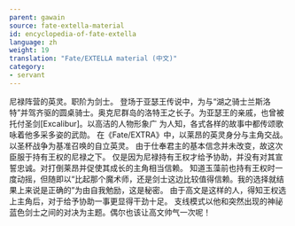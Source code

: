 ```yaml
---
parent: gawain
source: fate-extella-material
id: encyclopedia-of-fate-extella
language: zh
weight: 19
translation: "Fate/EXTELLA material (中文)"
category:
- servant
---
```


尼禄阵营的英灵。职阶为剑士。
登场于亚瑟王传说中，为与“湖之骑士兰斯洛特”并驾齐驱的圆桌骑士。奥克尼群岛的洛特王之长子。为亚瑟王的亲戚，也曾被托付圣剑[Excalibur]。以高洁的人物形象广 为人知，各式各样的故事中都传颂歌咏着他多采多姿的武勋。
在《Fate/EXTRA》中，以莱昂的英灵身分与主角交战。
以圣杯战争为基准召唤的自立英灵。
由于仕奉君主的基本信念并未改变，故这次臣服于持有王权的尼禄之下。
仅是因为尼禄持有王权才给予协助，并没有对其宣誓忠诚。对打倒莱昂并促使其成长的主角相当信赖。
知道玉藻前也持有王权时一度动摇，但随即以“比起那个魔术师，还是剑士这边比较值得信赖。我的选择就结果上来说是正确的”为由自我勉励，这是秘密。
由于高文是这样的人，得知王权选上主角后，对于给予协助一事更显得干劲十足。
支线模式以他和突然出现的神祕蓝色剑士之间的对决为主题。偶尔也该让高文帅气一次呢！
